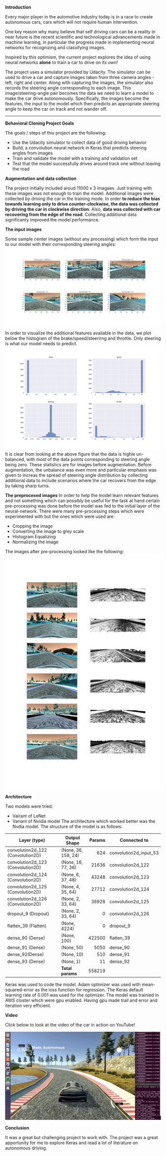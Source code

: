 **Introduction**

Every major player in the automotive industry today is in a race to create autonomous cars, cars which will not require human intervention. 

One key reason why many believe that self driving cars can be a reality in near future is the recent scientific and technological advancements made in machine learning, in particular the progress made in implementing neural networks for recognizing and classifying images.

Inspired by this optimism, the current project explores the idea of using neural networks **alone** to train a car to drive on its own!

The project uses a simulator provided by Udacity. The simulator can be used to drive a car and capture images taken from three camera angles - left, right and center. Along with capturing the images, the simulator also records the steering angle corresponding to each image. This image/steering-angle pair becomes the data we need to learn a model to make the car drive autonomously. Specifically, the images become the features, the input to the model which then predicts an appropriate steering angle to keep the car on track and not wander off. 

[//]: # (Image References)

[image1]: ./images_writeup/sample_images.png "Sample Images"
[image2]: ./images_writeup/features_stats.png "Features Stats"
[image3]: ./images_writeup/processed_images.png "Preprocessed Images"

---

**Behavioral Cloning Project Goals**

The goals / steps of this project are the following:
* Use the Udacity simulator to collect data of good driving behavior
* Build, a convolution neural network in Keras that predicts steering angles from images
* Train and validate the model with a training and validation set
* Test that the model successfully drives around track one without leaving the road


**Augmentation and data collection**

The project initially included aroud 11000 x 3 imagaes. Just training with these images was not enough to train the model. Additional images were collected by driving the car in the training mode. In order **to reduce the bias towards learning only to drive counter-clockwise, the data was collected by driving the car in clockwise direction**. Also, **data was collected with car recovering from the edge of the road**. Collecting additional data significanty improved the model performance.   


**The input images**

Some sample center images (without any processing) which form the input to our model with their corresponding steering angles:
![alt text][image1]

In order to visualize the additional features available in the data, we plot below the histogram of the brake/speed/steerirng and throttle. Only steering is what our model needs to predict. 
![alt text][image2]
It is clear from looking at the above figure that the data is highle un-balanced, with most of the data points corresponding to steering angle being zero. These statistics are for images before augmentation. Before augmentation, the unbalance was even more and particular emphasis was given to increas the spread of steering angle distribution by collecting additional data to include scenarios where the car recovers from the edge by taking sharp turns.  

**The preprocesed images**
In order to help the model learn relevant features and not something which can possibly be useful for the task at hand certain pre-processing was done before the model was fed to the initial layer of the neural-network. There were many pre-processing steps which were experimented with but the ones which were used are:
 * Cropping the image
 * Converting the image to grey scale
 * Histogram Equalizing
 * Normalizing the image

The images after pre-processing looked like the following:
![alt text][image3]


**Architecture**

Two models were tried: 
 * Vairant of LeNet
 * Variant of Nvidia model 
The architecture which worked better was the Nvdia model. The structure of the model is as follows:

| Layer (type)                     |Output Shape       |Params  |Connected to           |
|----------------------------------|-------------------|-------:|-----------------------|
|convolution2d_122 (Convolution2D) |(None, 36, 158, 24)|624     |convolution2d_input_53 |
|convolution2d_123 (Convolution2D) |(None, 16, 77, 36) |21636   |convolution2d_122      |
|convolution2d_124 (Convolution2D) |(None, 6, 37, 48)  |43248   |convolution2d_123      |
|convolution2d_125 (Convolution2D) |(None, 4, 35, 64)  |27712   |convolution2d_124      |
|convolution2d_126 (Convolution2D) |(None, 2, 33, 64)  |36928   |convolution2d_125      |
|dropout_9 (Dropout)               |(None, 2, 33, 64)  |0       |convolution2d_126      |
|flatten_39 (Flatten)              |(None, 4224)       |0       |dropout_9              |
|dense_90 (Dense)                  |(None, 100)        |422500  |flatten_39             |
|dense_91 (Dense)                  |(None, 50)         |5050    |dense_90               |
|dense_92(Dense)                   |(None, 10)         |510     |dense_91               |
|dense_93 (Dense)                  |(None, 1)          |11      |dense_92               |
|                                  |**Total params**   |558219  |                       |


Keras was used to code the model. Adam optimizer was used with mean-squared-error as the loss function for regression. The Keras default learning rate of 0.001 was used for the optimizer. The model was trainied in AWS cluster which were gpu enabled. Having gpu made trail and error and iteration very efficient.     

**Video**

Click below to look at the video of the car in action on YouTube!

[![Video](https://github.com/spookyQubit/BehavioralCloning/blob/master/images_writeup/maxresdefault.jpg)](https://www.youtube.com/watch?v=LNGMGV5omys&t=55s)


**Conclusion**

It was a great but challenging project to work with. The project was a great apportunity for me to explore Keras and read a lot of literature on autonomous driving. 

